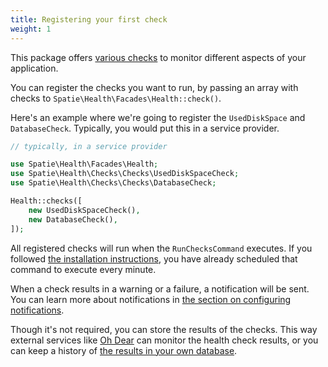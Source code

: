 ```yaml
---
title: Registering your first check
weight: 1
---
```


This package offers [various checks](https://spatie.be/docs/laravel-health/v1/available-checks/overview) to monitor different aspects of your application.

You can register the checks you want to run, by passing an array with checks to `Spatie\Health\Facades\Health::check()`.

Here's an example where we're going to register the `UsedDiskSpace` and `DatabaseCheck`. Typically, you would put this in a service provider.

```php
// typically, in a service provider

use Spatie\Health\Facades\Health;
use Spatie\Health\Checks\Checks\UsedDiskSpaceCheck;
use Spatie\Health\Checks\Checks\DatabaseCheck;

Health::checks([
    new UsedDiskSpaceCheck(),
    new DatabaseCheck(),
]);
```

All registered checks will run when the `RunChecksCommand` executes. If you followed [the installation instructions](https://spatie.be/docs/laravel-health/v1/installation-setup), you have already scheduled that command to execute every minute.

When a check results in a warning or a failure, a notification will be sent. You can learn more about notifications in [the section on configuring notifications](https://spatie.be/docs/laravel-health/v1/configuring-notifications/general).

Though it's not required, you can store the results of the checks. This way external services like [Oh Dear](https://ohdear.app) can monitor the health check results, or you can keep a history of [the results in your own database](https://spatie.be/docs/laravel-health/v1/storing-result-in-the-database).
